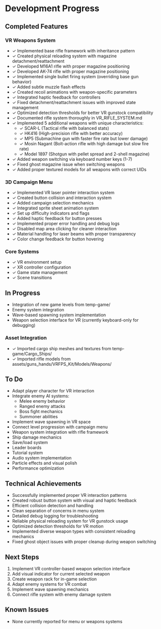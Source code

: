 # Development Progress

## Completed Features

### VR Weapons System
- ✓ Implemented base rifle framework with inheritance pattern
- ✓ Created physical reloading system with magazine detachment/reattachment
- ✓ Developed M16A1 rifle with proper magazine positioning
- ✓ Developed AK-74 rifle with proper magazine positioning
- ✓ Implemented single bullet firing system (overriding base gun behavior)
- ✓ Added subtle muzzle flash effects
- ✓ Created recoil animations with weapon-specific parameters
- ✓ Integrated haptic feedback for controllers
- ✓ Fixed detachment/reattachment issues with improved state management
- ✓ Optimized detection thresholds for better VR gunstock compatibility
- ✓ Documented rifle system thoroughly in VR_RIFLE_SYSTEM.md
- ✓ Implemented 5 additional weapons with unique characteristics:
  - ✓ SCAR-L (Tactical rifle with balanced stats)
  - ✓ HK416 (High-precision rifle with better accuracy)
  - ✓ MP5 (Submachine gun with faster fire rate but lower damage)
  - ✓ Mosin Nagant (Bolt-action rifle with high damage but slow fire rate)
  - ✓ Model 1897 (Shotgun with pellet spread and 2-shell magazine)
- ✓ Added weapon switching via keyboard number keys (1-7)
- ✓ Fixed ghost magazine issue when switching weapons
- ✓ Added proper textured models for all weapons with correct UIDs

### 3D Campaign Menu
- ✓ Implemented VR laser pointer interaction system
- ✓ Created button collision and interaction system
- ✓ Added campaign selection mechanics
- ✓ Integrated sprite sheet animation system
- ✓ Set up difficulty indicators and flags
- ✓ Added haptic feedback for button presses
- ✓ Implemented proper error handling and debug logs
- ✓ Disabled map area clicking for cleaner interaction
- ✓ Material handling for laser beams with proper transparency
- ✓ Color change feedback for button hovering

### Core Systems
- ✓ VR environment setup
- ✓ XR controller configuration
- ✓ Game state management
- ✓ Scene transitions

## In Progress
- Integration of new game levels from temp-game/
- Enemy system integration
- Wave-based spawning system implementation
- Weapon selection interface for VR (currently keyboard-only for debugging)

### Asset Integration
- ✓ Imported cargo ship meshes and textures from temp-game/Cargo_Ships/
- ✓ Imported rifle models from assets/guns_hands/VRFPS_Kit/Models/Weapons/

## To Do
- Adapt player character for VR interaction
- Integrate enemy AI systems:
  - Melee enemy behavior
  - Ranged enemy attacks
  - Boss fight mechanics
  - Summoner abilities
- Implement wave spawning in VR space
- Connect level progression with campaign menu
- Weapon system integration with rifle framework
- Ship damage mechanics
- Save/load system
- Leader boards
- Tutorial system
- Audio system implementation
- Particle effects and visual polish
- Performance optimization

## Technical Achievements
- Successfully implemented proper VR interaction patterns
- Created robust button system with visual and haptic feedback
- Efficient collision detection and handling
- Clean separation of concerns in menu system
- Detailed debug logging for troubleshooting
- Reliable physical reloading system for VR gunstock usage
- Optimized detection thresholds for VR motion
- Implemented diverse weapon types with consistent reloading mechanics
- Fixed ghost object issues with proper cleanup during weapon switching

## Next Steps
1. Implement VR controller-based weapon selection interface
2. Add visual indicator for current selected weapon
3. Create weapon rack for in-game selection
4. Adapt enemy systems for VR combat
5. Implement wave spawning mechanics
6. Connect rifle system with enemy damage system

## Known Issues
- None currently reported for menu or weapons systems
